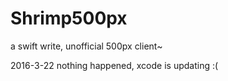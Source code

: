 # Shrimp500px
a swift write, unofficial 500px client~

2016-3-22 nothing happened, xcode is updating :(
